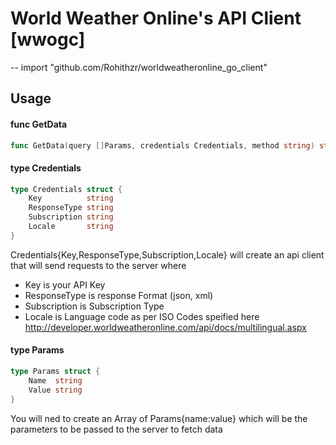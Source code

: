 # World Weather Online's API Client [wwogc]
--
    import "github.com/Rohithzr/worldweatheronline_go_client"


## Usage

#### func  GetData

```go
func GetData(query []Params, credentials Credentials, method string) string
```

#### type Credentials

```go
type Credentials struct {
	Key          string
	ResponseType string
	Subscription string
	Locale       string
}
```

Credentials{Key,ResponseType,Subscription,Locale} will create an api client that will send requests to the server where 
 - Key is your API Key 
 - ResponseType is response Format (json, xml) 
 - Subscription is Subscription Type 
 - Locale is Language code as per ISO Codes speified here http://developer.worldweatheronline.com/api/docs/multilingual.aspx

#### type Params

```go
type Params struct {
	Name  string
	Value string
}
```

You will ned to create an Array of Params{name:value} which will be the parameters to be passed to the server to fetch data

